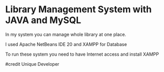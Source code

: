 # Library Management System with JAVA and MySQL

In my system you can manage whole library at one place.

I used Apache NetBeans IDE 20 and XAMPP for Database

To run these system you need to have Internet access and install XAMPP

#credit Unique Developer
